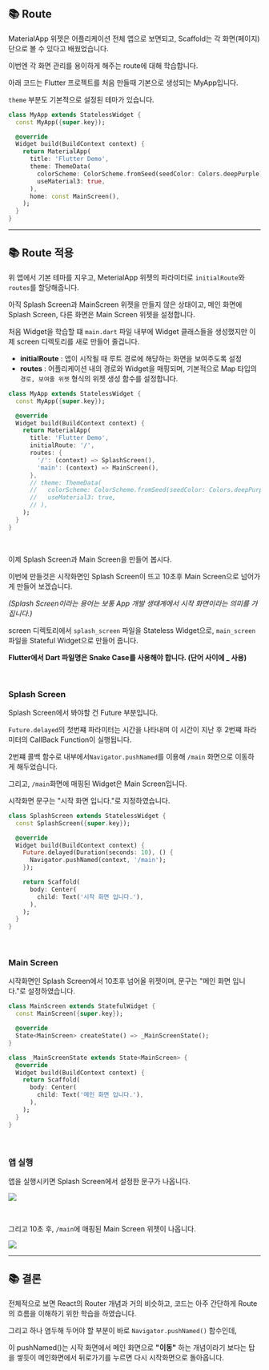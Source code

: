 ## 📚 Route

MaterialApp 위젯은 어플리케이션 전체 앱으로 보면되고, Scaffold는 각 화면(페이지)단으로 볼 수 있다고 배웠었습니다.

이번엔 각 화면 관리를 용이하게 해주는 route에 대해 학습합니다.

아래 코드는 Flutter 프로젝트를 처음 만들때 기본으로 생성되는 MyApp입니다.

`theme` 부분도 기본적으로 설정된 테마가 있습니다.

```dart
class MyApp extends StatelessWidget {
  const MyApp({super.key});

  @override
  Widget build(BuildContext context) {
    return MaterialApp(
      title: 'Flutter Demo',
      theme: ThemeData(
        colorScheme: ColorScheme.fromSeed(seedColor: Colors.deepPurple),
        useMaterial3: true,
      ),
      home: const MainScreen(),
    );
  }
}
```

---

## 📚 Route 적용

위 앱에서 기본 테마를 지우고, MeterialApp 위젯의 파라미터로 `initialRoute`와 `routes`를 할당해줍니다.

아직 Splash Screen과 MainScreen 위젯을 만들지 않은 상태이고, 메인 화면에 Splash Screen, 다른 화면은 Main Screen 위젯을 설정합니다.

처음 Widget을 학습할 떄 `main.dart` 파일 내부에 Widget 클래스들을 생성했지만 이제 screen 디렉토리를 새로 만들어 줄겁니다.

- **initialRoute** : 앱이 시작될 때 루트 경로에 해당하는 화면을 보여주도록 설정
- **routes** : 어플리케이션 내의 경로와 Widget을 매핑되며, 기본적으로 Map 타입의 `경로, 보여줄 위젯` 형식의 위젯 생성 함수를 설정합니다.


```dart
class MyApp extends StatelessWidget {
  const MyApp({super.key});

  @override
  Widget build(BuildContext context) {
    return MaterialApp(
      title: 'Flutter Demo',
      initialRoute: '/',
      routes: {
        '/': (context) => SplashScreen(),
        'main': (context) => MainScreen(),
      },
      // theme: ThemeData(
      //   colorScheme: ColorScheme.fromSeed(seedColor: Colors.deepPurple),
      //   useMaterial3: true,
      // ),
    );
  }
}
```

<br>

이제 Splash Screen과 Main Screen을 만들어 봅시다.

이번에 만들것은 시작화면인 Splash Screen이 뜨고 10초후 Main Screen으로 넘어가게 만들어 보겠습니다.

_(Splash Screen이라는 용어는 보통 App 개발 생태계에서 시작 화면이라는 의미를 가집니다.)_

screen 디렉토리에서 `splash_screen` 파일을 Stateless Widget으로, `main_screen` 파일을 Stateful Widget으로 만들어 줍니다.

**Flutter에서 Dart 파일명은 Snake Case를 사용해야 합니다. (단어 사이에 _ 사용)**

<br>

### Splash Screen

Splash Screen에서 봐야할 건 Future 부분입니다.

`Future.delayed`의 첫번쨰 파라미터는 시간을 나타내며 이 시간이 지난 후 2번쨰 파라미터의 CallBack Function이 실행됩니다.

2번쨰 콜백 함수로 내부에서`Navigator.pushNamed`를 이용해 `/main` 화면으로 이동하게 해두었습니다.

그리고, `/main`화면에 매핑된 Widget은 Main Screen입니다.

시작화면 문구는 "시작 화면 입니다."로 지정하였습니다.

```dart
class SplashScreen extends StatelessWidget {
  const SplashScreen({super.key});

  @override
  Widget build(BuildContext context) {
    Future.delayed(Duration(seconds: 10), () {
      Navigator.pushNamed(context, '/main');
    });

    return Scaffold(
      body: Center(
        child: Text('시작 화면 입니다.'),
      ),
    );
  }
}
```

<br>

### Main Screen

시작화면인 Splash Screen에서 10초후 넘어올 위젯이며, 문구는 "메인 화면 입니다."로 설정하였습니다.

```dart
class MainScreen extends StatefulWidget {
  const MainScreen({super.key});

  @override
  State<MainScreen> createState() => _MainScreenState();
}

class _MainScreenState extends State<MainScreen> {
  @override
  Widget build(BuildContext context) {
    return Scaffold(
      body: Center(
        child: Text('메인 화면 입니다.'),
      ),
    );
  }
}
```

<br>

### 앱 실행

앱을 실행시키면 Splash Screen에서 설정한 문구가 나옵니다.

![](./1.png)

<br>

그리고 10초 후, `/main`에 매핑된 Main Screen 위젯이 나옵니다.

![](./2.png)

---

## 📚 결론

전체적으로 보면 React의 Router 개념과 거의 비슷하고, 코드는 아주 간단하게 Route의 흐름을 이해하기 위한 학습을 하였습니다.

그리고 하나 염두해 두어야 할 부분이 바로 `Navigator.pushNamed()` 함수인데, 

이 pushNamed()는 시작 화면에서 메인 화면으로 **"이동"** 하는 개념이라기 보다는 탑을 쌓듯이 메인화면에서 뒤로가기를 누르면 다시 시작화면으로 돌아옵니다.